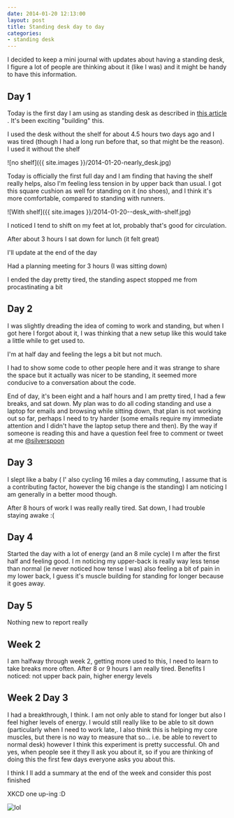 ```yaml
---
date: 2014-01-20 12:13:00
layout: post
title: Standing desk day to day 
categories:
- standing desk
---
```


I decided to keep a mini journal with updates about having a standing desk, I figure a lot of people are thinking about it (like I was) and it might be handy to have this information.

## Day 1
Today is the first day I am using as standing desk as described in [this article](http://iamnotaprogrammer.com/Ikea-Standing-desk-for-22-dollars.html) . It's been exciting "building" this.

I used the desk without the shelf for about 4.5 hours two days ago and I was tired (though I had a long run before that, so that might be the reason). I used it without the shelf

![no shelf]({{ site.images }}/2014-01-20-nearly_desk.jpg)

Today is officially the first full day and I am finding that having the shelf really helps, also I'm feeling less tension in by upper back than usual. I got this square cushion as well for standing on it (no shoes), and I think it's more comfortable, compared to standing with runners. 

![With shelf]({{ site.images }}/2014-01-20--desk_with-shelf.jpg)

I noticed I tend to shift on my feet at lot, probably that's good for circulation.

After about 3 hours I sat down for lunch (it felt great)

I'll update at the end of the day

Had a planning meeting for 3 hours (I was sitting down)

I ended the day pretty tired, the standing aspect stopped me from procastinating a bit

## Day 2

I was slightly dreading the idea of coming to work and standing, but when I got here I forgot about it, I was thinking that a new setup like this would take a little while to get used to.

I'm at half day and feeling the legs a bit but not much.

I had to show some code to other people here and it was strange to share the space but it actually was nicer to be standing, it seemed more conducive to a conversation about the code.

End of day, it's been eight and a half hours and I am pretty tired, I had a few breaks, and sat down. My plan was to do all coding standing and use a laptop for emails and browsing while sitting down, that plan is not working out so far, perhaps I need to try harder (some emails require my immediate attention and I didn't have the laptop setup there and then). By the way if someone is reading this and have a question feel free to comment or tweet at me [@silverspoon](https://twitter.com/silverspoon)

## Day 3

I slept like a baby ( I' also cycling 16 miles a day commuting, I assume that is a contributing factor, however the big change is the standing) I am noticing I am generally in a better mood though. 

After 8 hours of work I was really really tired. Sat down, I had trouble staying awake :(

## Day 4

Started the day with a lot of energy (and an 8 mile cycle) I m after the first half and feeling good. I m noticing my upper-back is really way less tense than normal (ie never noticed how tense I was) also feeling a bit of pain in my lower back, I guess it's muscle building for standing for longer because it goes away.


## Day 5

Nothing new to report really 

## Week 2

I am halfway through week 2, getting more used to this, I need to learn to take breaks more often. After 8 or 9 hours I am really tired.
Benefits I noticed: not upper back pain, higher energy levels
 
## Week 2 Day 3

I had a breakthrough, I think. I am not only able to stand for longer but also I feel higher levels of energy. I would still really like to be able to sit down (particularly when I need to work late,. I also think this is helping my core muscles, but there is no way to measure that so... i.e. be able to revert to normal desk) however I think this experiment is pretty successful. 
Oh and yes, when people see it they ll ask you about it, so if you are thinking of doing this the first few days everyone asks you about this.

I think I ll add a summary at the end of the week and consider this post finished 

XKCD one up-ing :D

![lol](http://imgs.xkcd.com/comics/standing.png)


